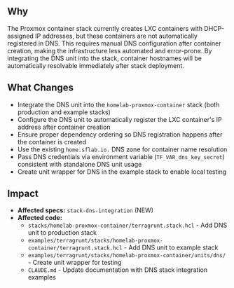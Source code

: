## Why

The Proxmox container stack currently creates LXC containers with DHCP-assigned IP addresses, but these containers are not automatically registered in DNS. This requires manual DNS configuration after container creation, making the infrastructure less automated and error-prone. By integrating the DNS unit into the stack, container hostnames will be automatically resolvable immediately after stack deployment.

## What Changes

- Integrate the DNS unit into the `homelab-proxmox-container` stack (both production and example stacks)
- Configure the DNS unit to automatically register the LXC container's IP address after container creation
- Ensure proper dependency ordering so DNS registration happens after the container is created
- Use the existing `home.sflab.io.` DNS zone for container name resolution
- Pass DNS credentials via environment variable (`TF_VAR_dns_key_secret`) consistent with standalone DNS unit usage
- Create unit wrapper for DNS in the example stack to enable local testing

## Impact

- **Affected specs:** `stack-dns-integration` (NEW)
- **Affected code:**
  - `stacks/homelab-proxmox-container/terragrunt.stack.hcl` - Add DNS unit to production stack
  - `examples/terragrunt/stacks/homelab-proxmox-container/terragrunt.stack.hcl` - Add DNS unit to example stack
  - `examples/terragrunt/stacks/homelab-proxmox-container/units/dns/` - Create unit wrapper for testing
  - `CLAUDE.md` - Update documentation with DNS stack integration examples

